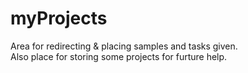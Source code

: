 # myProjects
Area for redirecting & placing samples and tasks given.
<br/> Also place for storing some projects for furture help.
